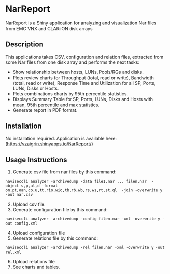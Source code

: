 # NarReport
NarReport is a Shiny application for analyzing and visualization Nar files from EMC VNX and CLARiiON disk arrays

## Description
This applications takes CSV, configuration and relation files, extracted from some Nar files from one disk array and performs the next tasks:
* Show relationship between hosts, LUNs, Pools/RGs and disks.
* Plots review charts for Throughput (total, read or write), Bandwidth (total, read or write), Response Time and Utilization for all SP, Ports, LUNs, Disks or Hosts.
* Plots combinations charts by 95th percentile statistics.
* Displays Summary Table for SP, Ports, LUNs, Disks and Hosts with mean, 95th percentile and max statistics.
* Generate report in PDF format.

## Installation
No installation required.
Application is available here: (https://vzaigrin.shinyapps.io/NarReport/)

## Usage Instructions

1. Generate csv file from nar files by this command:
```
naviseccli analyzer -archivedump -data file1.nar ... filen.nar  -object s,p,al,d -format on,pt,oan,co,u,tt,rio,wio,tb,rb,wb,rs,ws,rt,st,ql  -join -overwrite y -out nar.csv
```
2. Upload csv file.
3. Generate configuration file by this command:
```
naviseccli analyzer -archivedump -config filen.nar -xml -overwrite y -out config.xml
```
4. Upload configuration file
5. Generate relations file by this command:
```
naviseccli analyzer -archivedump -rel filen.nar -xml -overwrite y -out rel.xml
```
6. Upload relations file
7. See charts and tables.
